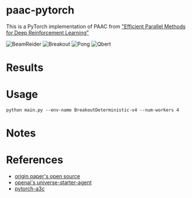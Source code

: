 # paac-pytorch

This is a PyTorch implementation of PAAC from ["Efficient Parallel Methods for Deep Reinforcement Learning"](https://arxiv.org/abs/1705.04862)

![BeamReider](https://github.com/pianomania/paac-pytorch/tree/master/assets/BeamRider.gif)  ![Breakout](https://github.com/pianomania/paac-pytorch/tree/master/assets/Breakout.gif)  ![Pong](https://github.com/pianomania/paac-pytorch/tree/master/assets/Pong.gif)  ![Qbert](https://github.com/pianomania/paac-pytorch/tree/master/assets/Qbert.gif)
# Results


# Usage

```
python main.py --env-name BreakoutDeterministic-v4 --num-workers 4
```

# Notes



# References

- [origin paper's open source](https://github.com/Alfredvc/paac)
- [openai's universe-starter-agent](https://github.com/openai/universe-starter-agent)
- [pytorch-a3c](https://github.com/ikostrikov/pytorch-a3c)

